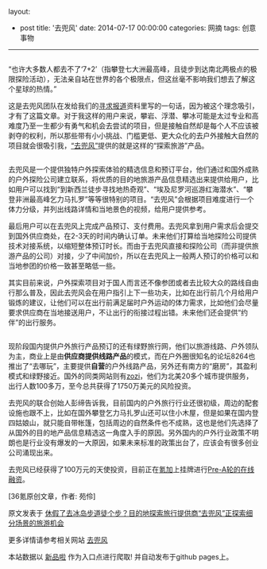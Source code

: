 layout: 
  - post 
title: '去兜风' 
date: 2014-07-17 00:00:00 
categories: 网摘 
tags: 创意事物 
---

<p><img src="http://a.36krcnd.com/photo/2014/35c42ab3a61f3ffd795d006f51dac3f8.jpg" alt=""/></p>

<p>“也许大多数人都去不了‘7+2’（指攀登七大洲最高峰，且徒步到达南北两极点的极限探险活动），无法亲自站在世界的各个极限点，但这丝毫不影响我们想去了解这个星球的热情。”</p>

<p>这是去兜风团队在发给我们的<a target="_blank" data-no-turbolink="true" href="http://www.36kr.net/report">寻求报道</a>资料里写的一句话，因为被这个理念吸引，才有了这篇文章。对于我这样的用户来说，攀岩、浮潜、攀冰可能是太过专业和高难度乃至一生都少有勇气和机会去尝试的项目，但是接触自然却是每个人不应该被剥夺的权利，所以那些带有小小挑战、门槛更低、更大众化的去户外接触大自然的项目就会很吸引我，<a target="_blank" data-no-turbolink="true" href="http://7doufeng.com/">“去兜风”</a>提供的就是这样的“探索旅游”产品。</p>

<p><img src="http://a.36krcnd.com/photo/2014/160b74ba1d521ba942c015b4e5957f99.png" alt=""/></p>

<p>去兜风是一个提供独特户外探索体验的精选信息和预订平台，他们通过和国外成熟的户外探险公司建立联系，将优质的目的地旅游产品信息精选出来提供给用户，比如用户可以找到“到新西兰徒步寻找地热奇观”、“埃及尼罗河巡游红海潜水”、“攀登非洲最高峰乞力马扎罗”等等很特别的项目。“去兜风”会根据项目难度进行一个体力分级，并列出线路详情和当地景色的视频，给用户提供参考。</p>

<p>最后用户可以在去兜风上完成产品预订、支付费用。去兜风拿到用户需求后会提交到国外供应商处，在2-3天的时间内确认订单。未来他们打算给当地探险公司提供技术对接系统，以缩短整体预订时长。而由于去兜风直接和探险公司（而非提供旅游产品的公司）对接，少了中间加价，所以在去兜风上一般两人预订的价格可以和当地参团的价格一致甚至略低一些。</p>

<p>其实目前来说，户外探索项目对于国人而言还不像参团或者去比较大众的路线自由行那么普及，因此去兜风会在用户指引上下一些功夫，比如在出行前几个月给用户锻炼的建议，让他们可以在出行前满足届时户外运动的体力需求，比如他们会尽量要求供应商在当地接送用户，不让出行的衔接过程出错。未来他们还会提供“约伴”的出行服务。</p>

<p><img src="http://a.36krcnd.com/photo/2014/9bd639315ccef6662d1af7ada88521b8.png" alt=""/></p>

<p>现阶段国内提供户外旅行产品预订的还有绿野旅行网，他们以旅游线路、户外领队为主，商业上是由<strong>供应商提供线路产品</strong>的模式，而在户外圈很知名的论坛8264也推出了“去哪玩”，主要提供<strong>自营</strong>的户外线路产品，另外还有南方的“磨房”，其盈利模式和绿野接近。国外的同类网站则有<a target="_blank" data-no-turbolink="true" href="http://www.36kr.com/t/202374">zozi</a>，他们为北美20多个城市提供服务，出行人数100多万，至今总共获得了1750万美元的风险投资。</p>

<p>去兜风的联合创始人彭缔告诉我，目前国内的户外旅行行业还很初级，周边的配套设施也跟不上，比如在国外攀登乞力马扎罗山还可以住小木屋，但是如果在国内登四姑娘山，就只能自带帐篷，包括周边的自然条件也不成熟，这也是他们先选择了从国外的目的地产品信息精选这一角度入手的原因。另外国内的户外行业政策不明朗也是行业没有爆发的一大原因，如果未来标准的政策出台了，应该会有很多创业公司涌现出来。</p>

<p>去兜风已经获得了100万元的天使投资，目前正在<a target="_blank" data-no-turbolink="true" href="http://www.36kr.net/">氪加</a>上挂牌进行<a target="_blank" data-no-turbolink="true" href="http://www.36kr.net/7doufeng">Pre-A轮的在线融资</a>。</p>
					<p>[<span>36氪</span>原创文章，作者: 苑伶]</p>
					<p></p>  



原文发表于 [休假了去冰岛步道徒个步？目的地探索旅行提供商“去兜风”正探索细分场景的旅游机会](http://www.36kr.com/p/213824.html)  

更多详情请参考相关网站 [去兜风](http://7doufeng.com/)  

本站数据以 [新品啦](http://xinpinla.com/) 作为入口点进行爬取! 并自动发布于github pages上。  
